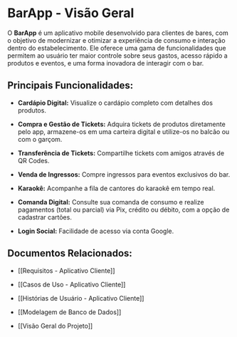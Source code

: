 # BarApp - Visão Geral

O **BarApp** é um aplicativo mobile desenvolvido para clientes de bares, com o objetivo de modernizar e otimizar a experiência de consumo e interação dentro do estabelecimento. Ele oferece uma gama de funcionalidades que permitem ao usuário ter maior controle sobre seus gastos, acesso rápido a produtos e eventos, e uma forma inovadora de interagir com o bar.

## Principais Funcionalidades:

- **Cardápio Digital:** Visualize o cardápio completo com detalhes dos produtos.
    
- **Compra e Gestão de Tickets:** Adquira tickets de produtos diretamente pelo app, armazene-os em uma carteira digital e utilize-os no balcão ou com o garçom.
    
- **Transferência de Tickets:** Compartilhe tickets com amigos através de QR Codes.
    
- **Venda de Ingressos:** Compre ingressos para eventos exclusivos do bar.
    
- **Karaokê:** Acompanhe a fila de cantores do karaokê em tempo real.
    
- **Comanda Digital:** Consulte sua comanda de consumo e realize pagamentos (total ou parcial) via Pix, crédito ou débito, com a opção de cadastrar cartões.
    
- **Login Social:** Facilidade de acesso via conta Google.
    

## Documentos Relacionados:

- [[Requisitos - Aplicativo Cliente]]
    
- [[Casos de Uso - Aplicativo Cliente]]
    
- [[Histórias de Usuário - Aplicativo Cliente]]
    
- [[Modelagem de Banco de Dados]]
    
- [[Visão Geral do Projeto]]